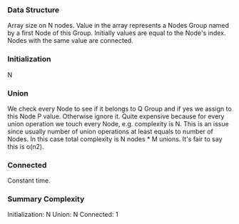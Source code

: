 ### Data Structure
Array size on N nodes. Value in the array represents a Nodes Group named by a first Node of this Group. Initially values are equal to the Node's index. Nodes with the same value are connected.

### Initialization
N

### Union
We check every Node to see if it belongs to Q Group and if yes we assign to this Node P value. Otherwise ignore it. 
Quite expensive because for every union operation we touch every Node, e.g. complexity is N.
This is an issue since usually number of union operations at least equals to number of Nodes. In this case total complexity is N nodes * M unions. It's fair to say this is o(n2).

### Connected
Constant time.

### Summary Complexity
Initialization: N
Union: N
Connected: 1
